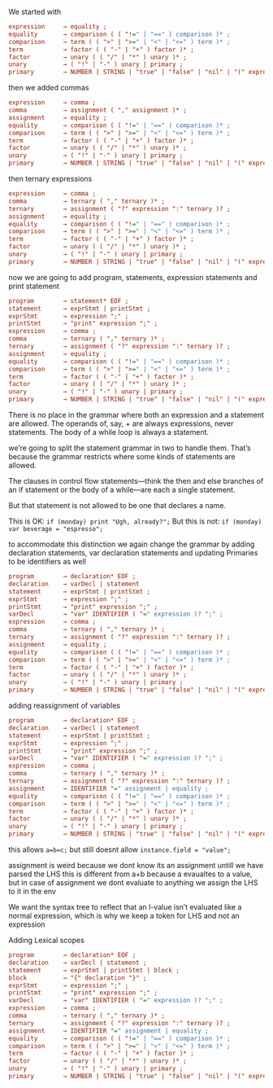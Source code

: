 We started with 

```cfg
expression     → equality ;
equality       → comparison ( ( "!=" | "==" ) comparison )* ;
comparison     → term ( ( ">" | ">=" | "<" | "<=" ) term )* ;
term           → factor ( ( "-" | "+" ) factor )* ;
factor         → unary ( ( "/" | "*" ) unary )* ;
unary          → ( "!" | "-" ) unary | primary ;
primary        → NUMBER | STRING | "true" | "false" | "nil" | "(" expression ")" ;
```

then we added commas
```cfg
expression     → comma ;
comma          → assignment ( "," assignment )* ;
assignment     → equality ;
equality       → comparison ( ( "!=" | "==" ) comparison )* ;
comparison     → term ( ( ">" | ">=" | "<" | "<=" ) term )* ;
term           → factor ( ( "-" | "+" ) factor )* ;
factor         → unary ( ( "/" | "*" ) unary )* ;
unary          → ( "!" | "-" ) unary | primary ;
primary        → NUMBER | STRING | "true" | "false" | "nil" | "(" expression ")" ;
```

then ternary expressions
```cfg
expression     → comma ;
comma          → ternary ( "," ternary )* ;
ternary        → assignment ( "?" expression ":" ternary )? ;
assignment     → equality ;
equality       → comparison ( ( "!=" | "==" ) comparison )* ;
comparison     → term ( ( ">" | ">=" | "<" | "<=" ) term )* ;
term           → factor ( ( "-" | "+" ) factor )* ;
factor         → unary ( ( "/" | "*" ) unary )* ;
unary          → ( "!" | "-" ) unary | primary ;
primary        → NUMBER | STRING | "true" | "false" | "nil" | "(" expression ")" ;
```

now we are going to add program, statements, expression statements and print statement
```cfg
program        → statement* EOF ;
statement      → exprStmt | printStmt ;
exprStmt       → expression ";" ;
printStmt      → "print" expression ";" ;
expression     → comma ;
comma          → ternary ( "," ternary )* ;
ternary        → assignment ( "?" expression ":" ternary )? ;
assignment     → equality ;
equality       → comparison ( ( "!=" | "==" ) comparison )* ;
comparison     → term ( ( ">" | ">=" | "<" | "<=" ) term )* ;
term           → factor ( ( "-" | "+" ) factor )* ;
factor         → unary ( ( "/" | "*" ) unary )* ;
unary          → ( "!" | "-" ) unary | primary ;
primary        → NUMBER | STRING | "true" | "false" | "nil" | "(" expression ")" ;
```

There is no place in the grammar where both an expression and a statement are allowed. 
The operands of, say, + are always expressions, never statements. The body of a while loop is always a statement.

we’re going to split the statement grammar in two to handle them. 
That’s because the grammar restricts where some kinds of statements are allowed.

The clauses in control flow statements—think the then and else branches of an if statement or the body of a while—are each a single statement. 

But that statement is not allowed to be one that declares a name. 

This is OK:
`if (monday) print "Ugh, already?";`
But this is not:
`if (monday) var beverage = "espresso";`

to accommodate this distinction we again change the grammar by adding declaration statements, 
var declaration statements and updating Primaries to be identifiers as well
```cfg
program        → declaration* EOF ;
declaration    → varDecl | statement
statement      → exprStmt | printStmt ;
exprStmt       → expression ";" ;
printStmt      → "print" expression ";" ;
varDecl        → "var" IDENTIFIER ( "=" expression )? ";" ;
expression     → comma ;
comma          → ternary ( "," ternary )* ;
ternary        → assignment ( "?" expression ":" ternary )? ;
assignment     → equality ;
equality       → comparison ( ( "!=" | "==" ) comparison )* ;
comparison     → term ( ( ">" | ">=" | "<" | "<=" ) term )* ;
term           → factor ( ( "-" | "+" ) factor )* ;
factor         → unary ( ( "/" | "*" ) unary )* ;
unary          → ( "!" | "-" ) unary | primary ;
primary        → NUMBER | STRING | "true" | "false" | "nil" | "(" expression ")" | IDENTIFIER ;
```

adding reassignment of variables
```cfg
program        → declaration* EOF ;
declaration    → varDecl | statement
statement      → exprStmt | printStmt ;
exprStmt       → expression ";" ;
printStmt      → "print" expression ";" ;
varDecl        → "var" IDENTIFIER ( "=" expression )? ";" ;
expression     → comma ;
comma          → ternary ( "," ternary )* ;
ternary        → assignment ( "?" expression ":" ternary )? ;
assignment     → IDENTIFIER "=" assignment | equality ;
equality       → comparison ( ( "!=" | "==" ) comparison )* ;
comparison     → term ( ( ">" | ">=" | "<" | "<=" ) term )* ;
term           → factor ( ( "-" | "+" ) factor )* ;
factor         → unary ( ( "/" | "*" ) unary )* ;
unary          → ( "!" | "-" ) unary | primary ;
primary        → NUMBER | STRING | "true" | "false" | "nil" | "(" expression ")" | IDENTIFIER ;
```
this allows `a=b=c;`
but still doesnt allow
`instance.field = "value";`

assignment is weird because we dont know its an assignment untill we have parsed the LHS
this is different from a+b because a evaualtes to a value, but in case of assignment we dont evaluate to anything
we assign the LHS to it in the env

We want the syntax tree to reflect that an l-value isn’t evaluated like a normal expression, 
which is why we keep a token for LHS and not an expression

Adding Lexical scopes
```cfg
program        → declaration* EOF ;
declaration    → varDecl | statement ;
statement      → exprStmt | printStmt | block ;
block          → "{" declaration "}" ;
exprStmt       → expression ";" ;
printStmt      → "print" expression ";" ;
varDecl        → "var" IDENTIFIER ( "=" expression )? ";" ;
expression     → comma ;
comma          → ternary ( "," ternary )* ;
ternary        → assignment ( "?" expression ":" ternary )? ;
assignment     → IDENTIFIER "=" assignment | equality ;
equality       → comparison ( ( "!=" | "==" ) comparison )* ;
comparison     → term ( ( ">" | ">=" | "<" | "<=" ) term )* ;
term           → factor ( ( "-" | "+" ) factor )* ;
factor         → unary ( ( "/" | "*" ) unary )* ;
unary          → ( "!" | "-" ) unary | primary ;
primary        → NUMBER | STRING | "true" | "false" | "nil" | "(" expression ")" | IDENTIFIER ;
```